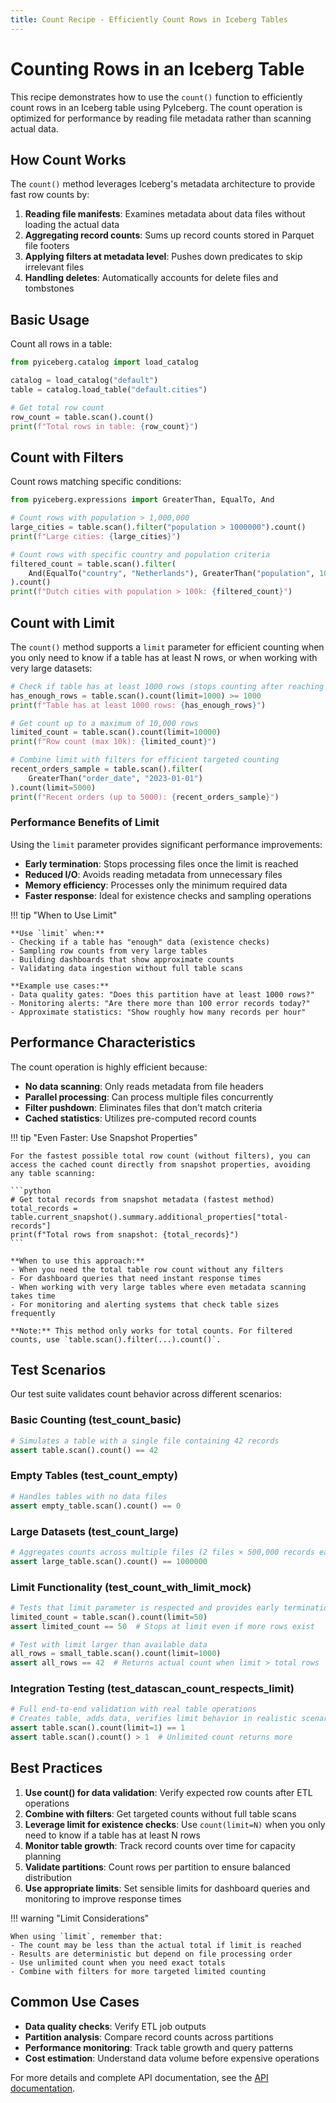 ```yaml
---
title: Count Recipe - Efficiently Count Rows in Iceberg Tables
---
```


# Counting Rows in an Iceberg Table

This recipe demonstrates how to use the `count()` function to efficiently count rows in an Iceberg table using PyIceberg. The count operation is optimized for performance by reading file metadata rather than scanning actual data.

## How Count Works

The `count()` method leverages Iceberg's metadata architecture to provide fast row counts by:

1. **Reading file manifests**: Examines metadata about data files without loading the actual data
2. **Aggregating record counts**: Sums up record counts stored in Parquet file footers
3. **Applying filters at metadata level**: Pushes down predicates to skip irrelevant files
4. **Handling deletes**: Automatically accounts for delete files and tombstones

## Basic Usage

Count all rows in a table:

```python
from pyiceberg.catalog import load_catalog

catalog = load_catalog("default")
table = catalog.load_table("default.cities")

# Get total row count
row_count = table.scan().count()
print(f"Total rows in table: {row_count}")
```

## Count with Filters

Count rows matching specific conditions:

```python
from pyiceberg.expressions import GreaterThan, EqualTo, And

# Count rows with population > 1,000,000
large_cities = table.scan().filter("population > 1000000").count()
print(f"Large cities: {large_cities}")

# Count rows with specific country and population criteria
filtered_count = table.scan().filter(
    And(EqualTo("country", "Netherlands"), GreaterThan("population", 100000))
).count()
print(f"Dutch cities with population > 100k: {filtered_count}")
```

## Count with Limit

The `count()` method supports a `limit` parameter for efficient counting when you only need to know if a table has at least N rows, or when working with very large datasets:

```python
# Check if table has at least 1000 rows (stops counting after reaching 1000)
has_enough_rows = table.scan().count(limit=1000) >= 1000
print(f"Table has at least 1000 rows: {has_enough_rows}")

# Get count up to a maximum of 10,000 rows
limited_count = table.scan().count(limit=10000)
print(f"Row count (max 10k): {limited_count}")

# Combine limit with filters for efficient targeted counting
recent_orders_sample = table.scan().filter(
    GreaterThan("order_date", "2023-01-01")
).count(limit=5000)
print(f"Recent orders (up to 5000): {recent_orders_sample}")
```

### Performance Benefits of Limit

Using the `limit` parameter provides significant performance improvements:

- **Early termination**: Stops processing files once the limit is reached
- **Reduced I/O**: Avoids reading metadata from unnecessary files
- **Memory efficiency**: Processes only the minimum required data
- **Faster response**: Ideal for existence checks and sampling operations

!!! tip "When to Use Limit"

    **Use `limit` when:**
    - Checking if a table has "enough" data (existence checks)
    - Sampling row counts from very large tables
    - Building dashboards that show approximate counts
    - Validating data ingestion without full table scans

    **Example use cases:**
    - Data quality gates: "Does this partition have at least 1000 rows?"
    - Monitoring alerts: "Are there more than 100 error records today?"
    - Approximate statistics: "Show roughly how many records per hour"

## Performance Characteristics

The count operation is highly efficient because:

- **No data scanning**: Only reads metadata from file headers
- **Parallel processing**: Can process multiple files concurrently
- **Filter pushdown**: Eliminates files that don't match criteria
- **Cached statistics**: Utilizes pre-computed record counts

!!! tip "Even Faster: Use Snapshot Properties"

    For the fastest possible total row count (without filters), you can access the cached count directly from snapshot properties, avoiding any table scanning:

    ```python
    # Get total records from snapshot metadata (fastest method)
    total_records = table.current_snapshot().summary.additional_properties["total-records"]
    print(f"Total rows from snapshot: {total_records}")
    ```

    **When to use this approach:**
    - When you need the total table row count without any filters
    - For dashboard queries that need instant response times
    - When working with very large tables where even metadata scanning takes time
    - For monitoring and alerting systems that check table sizes frequently

    **Note:** This method only works for total counts. For filtered counts, use `table.scan().filter(...).count()`.

## Test Scenarios

Our test suite validates count behavior across different scenarios:

### Basic Counting (test_count_basic)
```python
# Simulates a table with a single file containing 42 records
assert table.scan().count() == 42
```

### Empty Tables (test_count_empty)
```python
# Handles tables with no data files
assert empty_table.scan().count() == 0
```

### Large Datasets (test_count_large)
```python
# Aggregates counts across multiple files (2 files × 500,000 records each)
assert large_table.scan().count() == 1000000
```

### Limit Functionality (test_count_with_limit_mock)
```python
# Tests that limit parameter is respected and provides early termination
limited_count = table.scan().count(limit=50)
assert limited_count == 50  # Stops at limit even if more rows exist

# Test with limit larger than available data
all_rows = small_table.scan().count(limit=1000)
assert all_rows == 42  # Returns actual count when limit > total rows
```

### Integration Testing (test_datascan_count_respects_limit)
```python
# Full end-to-end validation with real table operations
# Creates table, adds data, verifies limit behavior in realistic scenarios
assert table.scan().count(limit=1) == 1
assert table.scan().count() > 1  # Unlimited count returns more
```

## Best Practices

1. **Use count() for data validation**: Verify expected row counts after ETL operations
2. **Combine with filters**: Get targeted counts without full table scans
3. **Leverage limit for existence checks**: Use `count(limit=N)` when you only need to know if a table has at least N rows
4. **Monitor table growth**: Track record counts over time for capacity planning
5. **Validate partitions**: Count rows per partition to ensure balanced distribution
6. **Use appropriate limits**: Set sensible limits for dashboard queries and monitoring to improve response times

!!! warning "Limit Considerations"

    When using `limit`, remember that:
    - The count may be less than the actual total if limit is reached
    - Results are deterministic but depend on file processing order
    - Use unlimited count when you need exact totals
    - Combine with filters for more targeted limited counting

## Common Use Cases

- **Data quality checks**: Verify ETL job outputs
- **Partition analysis**: Compare record counts across partitions
- **Performance monitoring**: Track table growth and query patterns
- **Cost estimation**: Understand data volume before expensive operations

For more details and complete API documentation, see the [API documentation](api.md#count-rows-in-a-table).
